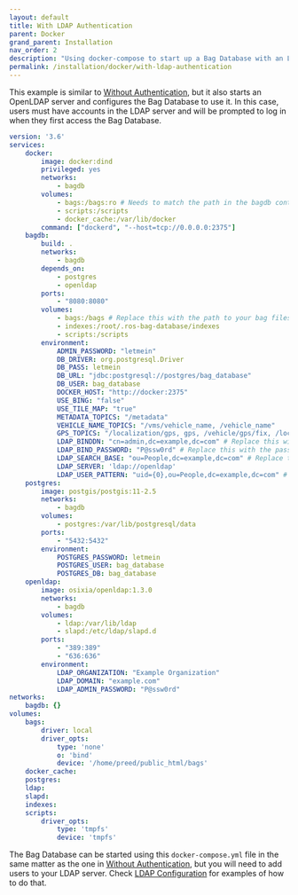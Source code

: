 ```yaml
---
layout: default
title: With LDAP Authentication
parent: Docker
grand_parent: Installation
nav_order: 2
description: "Using docker-compose to start up a Bag Database with an LDAP server"
permalink: /installation/docker/with-ldap-authentication
---
```


This example is similar to [Without Authentication](without-authentication), but it also
starts an OpenLDAP server and configures the Bag Database to use it.  In this case,
users must have accounts in the LDAP server and will be prompted to log in when they first
access the Bag Database.

```yaml
version: '3.6'
services:
    docker:
        image: docker:dind
        privileged: yes
        networks:
            - bagdb
        volumes:
            - bags:/bags:ro # Needs to match the path in the bagdb container
            - scripts:/scripts
            - docker_cache:/var/lib/docker
        command: ["dockerd", "--host=tcp://0.0.0.0:2375"]
    bagdb:
        build: .
        networks:
            - bagdb
        depends_on:
            - postgres
            - openldap
        ports:
            - "8080:8080"
        volumes:
            - bags:/bags # Replace this with the path to your bag files
            - indexes:/root/.ros-bag-database/indexes
            - scripts:/scripts
        environment:
            ADMIN_PASSWORD: "letmein"
            DB_DRIVER: org.postgresql.Driver
            DB_PASS: letmein
            DB_URL: "jdbc:postgresql://postgres/bag_database"
            DB_USER: bag_database
            DOCKER_HOST: "http://docker:2375"
            USE_BING: "false"
            USE_TILE_MAP: "true"
            METADATA_TOPICS: "/metadata"
            VEHICLE_NAME_TOPICS: "/vms/vehicle_name, /vehicle_name"
            GPS_TOPICS: "/localization/gps, gps, /vehicle/gps/fix, /localization/sensors/gps/novatel/raw, /localization/sensors/gps/novatel/fix, /imu_3dm_node/gps/fix, /local_xy_origin"
            LDAP_BINDDN: "cn=admin,dc=example,dc=com" # Replace this with the admin DN for your LDAP server
            LDAP_BIND_PASSWORD: "P@ssw0rd" # Replace this with the password for your admin DN
            LDAP_SEARCH_BASE: "ou=People,dc=example,dc=com" # Replace this with the search base for your LDAP server
            LDAP_SERVER: 'ldap://openldap'
            LDAP_USER_PATTERN: "uid={0},ou=People,dc=example,dc=com" # Replace this with the user pattern for your LDAP server 
    postgres:
        image: postgis/postgis:11-2.5
        networks:
            - bagdb
        volumes:
            - postgres:/var/lib/postgresql/data
        ports:
            - "5432:5432"
        environment:
            POSTGRES_PASSWORD: letmein
            POSTGRES_USER: bag_database
            POSTGRES_DB: bag_database
    openldap:
        image: osixia/openldap:1.3.0
        networks:
            - bagdb
        volumes:
            - ldap:/var/lib/ldap
            - slapd:/etc/ldap/slapd.d
        ports:
            - "389:389"
            - "636:636"
        environment:
            LDAP_ORGANIZATION: "Example Organization"
            LDAP_DOMAIN: "example.com"
            LDAP_ADMIN_PASSWORD: "P@ssw0rd"
networks:
    bagdb: {}
volumes:
    bags:
        driver: local
        driver_opts:
            type: 'none'
            o: 'bind'
            device: '/home/preed/public_html/bags'
    docker_cache:
    postgres:
    ldap:
    slapd:
    indexes:
    scripts:
        driver_opts:
            type: 'tmpfs'
            device: 'tmpfs'
```

The Bag Database can be started using this `docker-compose.yml` file in the same matter as
the one in [Without Authentication](without-authentication), but you will need to add users to
your LDAP server.  Check [LDAP Configuration](../../configuration/ldap) for examples of how
to do that.